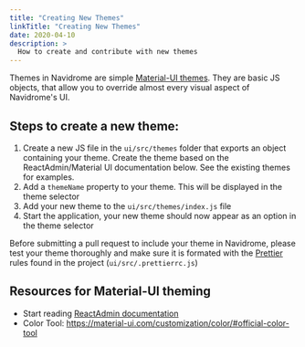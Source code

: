 ```yaml
---
title: "Creating New Themes"
linkTitle: "Creating New Themes"
date: 2020-04-10
description: >
  How to create and contribute with new themes
---
```


Themes in Navidrome are simple [Material-UI themes](https://material-ui.com/customization/theming/). They are basic JS 
objects, that allow you to override almost every visual aspect of Navidrome's UI.

## Steps to create a new theme:

1) Create a new JS file in the `ui/src/themes` folder that exports an object containing your theme. Create 
the theme based on the ReactAdmin/Material UI documentation below. 
See the existing themes for examples. 
2) Add a `themeName` property to your theme. This will be displayed in the theme selector
3) Add your new theme to the `ui/src/themes/index.js` file
4) Start the application, your new theme should now appear as an option in the theme selector

Before submitting a pull request to include your theme in Navidrome, please test your theme thoroughly and make sure 
it is formated with the [Prettier](https://prettier.io/) rules found in the project (`ui/src/.prettierrc.js`)

## Resources for Material-UI theming

* Start reading [ReactAdmin documentation](https://marmelab.com/react-admin/Theming.html#writing-a-custom-theme)
* Color Tool: https://material-ui.com/customization/color/#official-color-tool  
